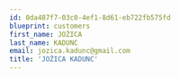 ```yaml
---
id: 0da487f7-03c0-4ef1-8d61-eb722fb575fd
blueprint: customers
first_name: JOŽICA
last_name: KADUNC
email: jozica.kadunc@gmail.com
title: 'JOŽICA KADUNC'
---
```

